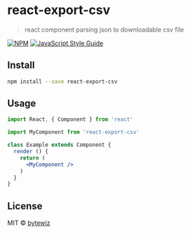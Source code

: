 # react-export-csv

> react component parsing json to downloadable csv file

[![NPM](https://img.shields.io/npm/v/react-export-csv.svg)](https://www.npmjs.com/package/react-export-csv) [![JavaScript Style Guide](https://img.shields.io/badge/code_style-standard-brightgreen.svg)](https://standardjs.com)

## Install

```bash
npm install --save react-export-csv
```

## Usage

```jsx
import React, { Component } from 'react'

import MyComponent from 'react-export-csv'

class Example extends Component {
  render () {
    return (
      <MyComponent />
    )
  }
}
```

## License

MIT © [bytewiz](https://github.com/bytewiz)
